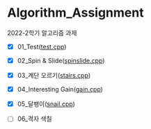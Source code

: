 # Algorithm_Assignment
2022-2학기 알고리즘 과제

- [x] 01_Test([test.cpp](https://github.com/meanjoo/Algorithm_Assignment/blob/master/Algorithm/test.cpp))

- [x] 02_Spin & Slide([spinslide.cpp](https://github.com/meanjoo/Algorithm_Assignment/blob/master/Algorithm/spinslide.cpp))

- [x] 03_계단 오르기([stairs.cpp](https://github.com/meanjoo/Algorithm_Assignment/blob/master/Algorithm/stairs.cpp))

- [x] 04_Interesting Gain([gain.cpp](https://github.com/meanjoo/Algorithm_Assignment/blob/master/Algorithm/gain.cpp))

- [x] 05_달팽이([snail.cpp](https://github.com/meanjoo/Algorithm_Assignment/blob/master/Algorithm/snail.cpp))

- [ ] 06_격자 색칠

